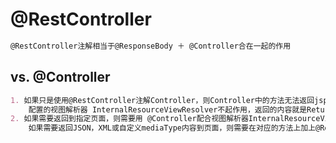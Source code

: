 # @RestController
```md
@RestController注解相当于@ResponseBody ＋ @Controller合在一起的作用
```

## vs. @Controller
```md
1. 如果只是使用@RestController注解Controller，则Controller中的方法无法返回jsp页面，或者html，
    配置的视图解析器 InternalResourceViewResolver不起作用，返回的内容就是Return 里的内容。
2. 如果需要返回到指定页面，则需要用 @Controller配合视图解析器InternalResourceViewResolver才行。
    如果需要返回JSON，XML或自定义mediaType内容到页面，则需要在对应的方法上加上@ResponseBody注解。
```

